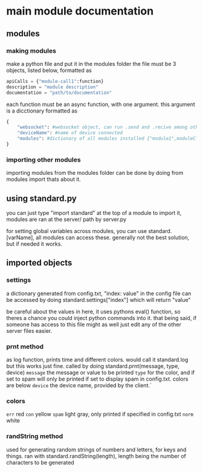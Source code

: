 # main module documentation

## modules
### making modules
make a python file and put it in the modules folder
the file must be 3 objects, listed below, formatted as
```python
apiCalls = {"module-call1":function}
description = "module description"
documentation = "path/to/documentation"
```
each function must be an async function, with one argument. this argument is a dicctionary formatted as
```python
{
    "websocket": #websocket object, can run .send and .recive among others
    "deviceName": #name of device connected
    "modules": #dictionary of all modules installed {"module1",moduleClass}, can be used to use other modules functions without importing
}
```

### importing other modules
importing modules from the modules folder can be done by doing from modules import <module>
thats about it.

## using standard.py
you can just type "import standard" at the top of a module to import it, modules are ran at the server/ path by server.py

for setting global variables across modules, you can use standard.[varName], all modules can access these. generally not the best solution, but if needed it works.

## imported objects
### settings
a dictionary generated from config.txt, "index: value" in the config file can be accessed by doing standard.settings["index"] which will return "value"

be careful about the values in here, it uses pythons eval() function, so theres a chance you could inject python commands into it. that being said, if someone has access to this file might as well just edit any of the other server files easier.

### prnt method
as log function, prints time and different colors. would call it standard.log but this works just fine.
called by doing standard.prnt(message, type, device)
`message` the message or value to be printed
`type` for the color, and if set to spam will only be printed if set to display spam in config.txt. colors are below
`device` the device name, provided by the client.`

### colors
`err` red
`con` yellow
`spam` light gray, only printed if specified in config.txt
`norm` white

### randString method
used for generating random strings of numbers and letters, for keys and things.
ran with standard.randString(length), length being the number of characters to be generated